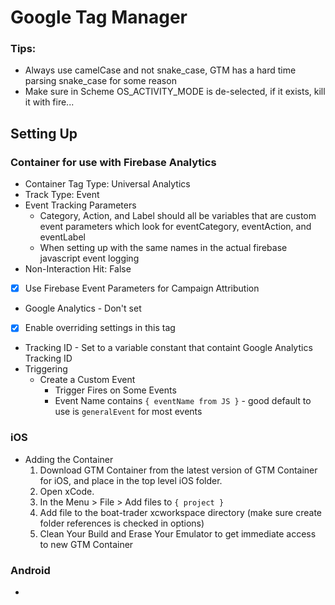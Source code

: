 # Google Tag Manager

### Tips:

- Always use camelCase and not snake_case, GTM has a hard time parsing snake_case for some reason
- Make sure in Scheme OS_ACTIVITY_MODE is de-selected, if it exists, kill it with fire...


 

## Setting Up

### Container for use with Firebase Analytics

- Container Tag Type: Universal Analytics
- Track Type: Event
- Event Tracking Parameters
	- Category, Action, and Label should all be variables that are custom event parameters which look for 	eventCategory, eventAction, and eventLabel
	- When setting up with the same names in the actual firebase javascript event logging
- Non-Interaction Hit: False
- [x] Use Firebase Event Parameters for Campaign Attribution
- Google Analytics - Don't set
- [x] Enable overriding settings in this tag
- Tracking ID - Set to a variable constant that containt Google Analytics Tracking ID
- Triggering
	- Create a Custom Event 
		- Trigger Fires on Some Events 
		- Event Name contains `{ eventName from JS }` - good default to use is `generalEvent` for most events

### iOS

- Adding the Container
	1. Download GTM Container from the latest version of GTM Container for iOS, and place in the top level iOS folder. 
	2. Open xCode.
	3. In the Menu > File > Add files to `{ project }`
	4. Add file to the boat-trader xcworkspace directory (make sure create folder references is checked in options)
	5. Clean Your Build and Erase Your Emulator to get immediate access to new GTM Container

### Android 

- 
